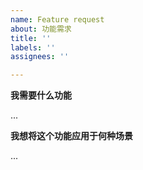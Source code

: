 ```yaml
---
name: Feature request
about: 功能需求
title: ''
labels: ''
assignees: ''

---
```


**我需要什么功能**

...

**我想将这个功能应用于何种场景**

...
